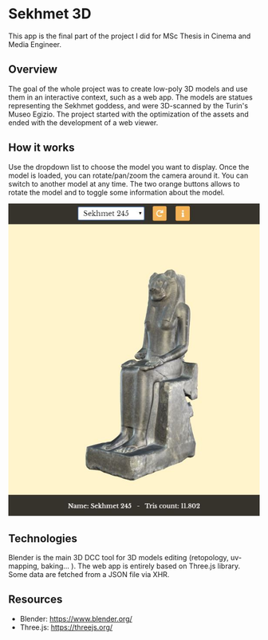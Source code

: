 # Sekhmet 3D
This app is the final part of the project I did for MSc Thesis in Cinema and Media Engineer.

## Overview
The goal of the whole project was to create low-poly 3D models and use them in an interactive context, such as a web app. The models are statues representing the Sekhmet goddess, and were 3D-scanned by the Turin's Museo Egizio. The project started with the optimization of the assets and ended with the development of a web viewer.

## How it works
Use the dropdown list to choose the model you want to display. Once the model is loaded, you can rotate/pan/zoom the camera around it. You can switch to another model at any time. The two orange buttons allows to rotate the model and to toggle some information about the model.

![image1](res/example.jpg "How it works")

## Technologies
Blender is the main 3D DCC tool for 3D models editing (retopology, uv-mapping, baking... ). The web app is entirely based on Three.js library. Some data are fetched from a JSON file via XHR.

## Resources
* Blender: https://www.blender.org/
* Three.js: https://threejs.org/
